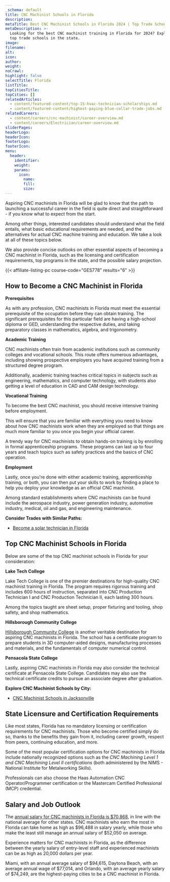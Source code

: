 ```yaml
---
_schema: default
title: CNC Machinist Schools in Florida
description:
metaTitle: Best CNC Machinist Schools in Florida 2024 | Top Trade Schools
metaDescription: >-
  Looking for the best CNC machinist training in Florida for 2024? Explore our
  top trade schools in the state. 
image:
filename:
alt:
icon:
author:
weight:
noCrawl:
highlight: false
selectTitle: Florida
listTitle:
topCitiesTitle:
topCities: []
relatedArticles:
  - content/featured-content/top-15-hvac-technician-scholarships.md
  - content/featured-content/highest-paying-blue-collar-trade-jobs.md
relatedCareers:
  - content/careers/cnc-machinist/career-overview.md
  - content/careers/Electrician/career-overview.md
sliderPages:
headerLogo:
headerIcon:
footerLogo:
footerIcon:
menu:
  header:
    identifier:
    weight:
    params:
      icon:
        name:
        fill:
        size:
---
```

Aspiring CNC machinists in Florida will be glad to know that the path to launching a successful career in the field is quite direct and straightforward - if you know what to expect from the start.

Among other things, interested candidates should understand what the field entails, what basic educational requirements are needed, and the alternatives for actual CNC machine training and education. We take a look at all of these topics below.

We also provide concise outlooks on other essential aspects of becoming a CNC machinist in Florida, such as the licensing and certification requirements, top programs in the state, and the possible salary projection.

{{< affiliate-listing-pc course-code="GES778" results="6" >}}

## **How to Become a CNC Machinist in Florida**

**Prerequisites**

As with any profession, CNC machinists in Florida must meet the essential prerequisite of the occupation before they can obtain training. The significant prerequisites for this particular field are having a high-school diploma or GED, understanding the respective duties, and taking preparatory classes in mathematics, algebra, and trigonometry.

**Academic Training**

CNC machinists often train from academic institutions such as community colleges and vocational schools. This route offers numerous advantages, including showing prospective employers you have acquired training from a structured degree program.

Additionally, academic training teaches critical topics in subjects such as engineering, mathematics, and computer technology, with students also getting a level of education in CAD and CAM design technology.

**Vocational Training**

To become the best CNC machinist, you should receive intensive training before employment.

This will ensure that you are familiar with everything you need to know about how CNC machinists work when they are employed so that things are much more familiar to you once you begin your official career.

A trendy way for CNC machinists to obtain hands-on training is by enrolling in formal apprenticeship programs. These programs can last up to four years and teach topics such as safety practices and the basics of CNC operation.

**Employment**

Lastly, once you're done with either academic training, apprenticeship training, or both, you can then put your skills to work by finding a place to help you deploy your knowledge as an official CNC machinist.

Among standard establishments where CNC machinists can be found include the aerospace industry, power generation industry, automotive industry, medical, oil and gas, and engineering maintenance.

**Consider Trades with Similar Paths:**

* [Become a solar technician in Florida](https://toptradeschools.com/near-you/solar-technician/florida/)

## **Top CNC Machinist Schools in Florida**

Below are some of the top CNC machinist schools in Florida for your consideration:

**Lake Tech College**

Lake Tech College is one of the premier destinations for high-quality CNC machinist training in Florida. The program requires rigorous training and includes 600 hours of instruction, separated into CNC Production Technician I and CNC Production Technician II, each lasting 300 hours.

Among the topics taught are sheet setup, proper fixturing and tooling, shop safety, and shop mathematics.

**Hillsborough Community College**

[Hillsborough Community College](https://www.hccfl.edu/academics/subjects/engineering/cnc-machinist-ccc) is another veritable destination for aspiring CNC machinists in Florida. The school has a certificate program to prepare students in 3D computer-aided designs, manufacturing processes and materials, and the fundamentals of computer numerical control.

**Pensacola State College**

Lastly, aspiring CNC machinists in Florida may also consider the technical certificate at Pensacola State College. Candidates may also use the technical certificate credits to pursue an associate degree after graduation.

**Explore CNC Machinist Schools by City:**

* [CNC Machinist Schools in Jacksonville](https://toptradeschools.com/near-you/cnc-machinist/florida/jacksonville/)

## **State Licensure and Certification Requirements**

Like most states, Florida has no mandatory licensing or certification requirements for CNC machinists. Those who become certified simply do so, thanks to the benefits they gain from it, including career growth, respect from peers, continuing education, and more.

Some of the most popular certification options for CNC machinists in Florida include nationally recognized options such as the *CNC Machining Level 1 and CNC Machining Level II certifications* (both administered by the NIMS - National Institute for Metalworking Skills).

Professionals can also choose the Haas Automation CNC Operator/Programmer certification or the Mastercam Certified Professional (MCP) credential.

## **Salary and Job Outlook**

The [annual salary for CNC machinists in Florida is $70,868](https://www.salary.com/research/salary/listing/cnc-machinist-programmer-salary/fl), in line with the national average for other states. CNC machinists who earn the most in Florida can take home as high as $96,488 in salary yearly, while those who make the least still manage an annual salary of $52,050 on average.

Experience matters for CNC machinists in Florida, as the difference between the yearly salary of entry-level staff and experienced machinists can be as high as 20,000 dollars per year.

Miami, with an annual average salary of $94,615, Daytona Beach, with an average annual wage of $77,014, and Orlando, with an average yearly salary of $74,249, are the highest-paying cities to be a CNC machinist in Florida.